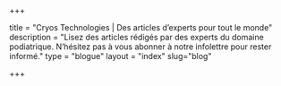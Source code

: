 +++

title = "Cryos Technologies | Des articles d’experts pour tout le monde"
description = "Lisez des articles rédigés par des experts du domaine podiatrique. N’hésitez pas à vous abonner à notre infolettre pour rester informé."
type = "blogue"
layout = "index"
slug="blog"

+++